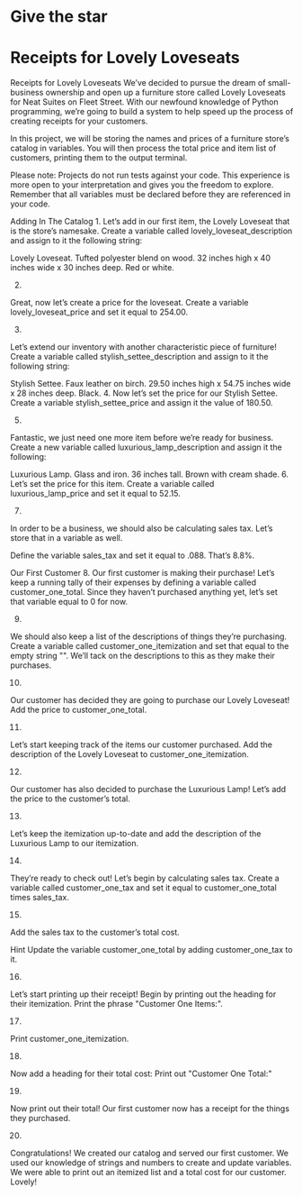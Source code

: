# Give the star
#
# Receipts for Lovely Loveseats
Receipts for Lovely Loveseats
We’ve decided to pursue the dream of small-business ownership and open up a furniture store called Lovely Loveseats for Neat Suites on Fleet Street. With our newfound knowledge of Python programming, we’re going to build a system to help speed up the process of creating receipts for your customers.

In this project, we will be storing the names and prices of a furniture store’s catalog in variables. You will then process the total price and item list of customers, printing them to the output terminal.

Please note: Projects do not run tests against your code. This experience is more open to your interpretation and gives you the freedom to explore. Remember that all variables must be declared before they are referenced in your code.

Adding In The Catalog
1.
Let’s add in our first item, the Lovely Loveseat that is the store’s namesake. Create a variable called lovely_loveseat_description and assign to it the following string:

Lovely Loveseat. Tufted polyester blend on wood. 32 inches high x 40 inches wide x 30 inches deep. Red or white.


2.
Great, now let’s create a price for the loveseat. Create a variable lovely_loveseat_price and set it equal to 254.00.



3.
Let’s extend our inventory with another characteristic piece of furniture! Create a variable called stylish_settee_description and assign to it the following string:

Stylish Settee. Faux leather on birch. 29.50 inches high x 54.75 inches wide x 28 inches deep. Black.
4.
Now let’s set the price for our Stylish Settee. Create a variable stylish_settee_price and assign it the value of 180.50.

5.
Fantastic, we just need one more item before we’re ready for business. Create a new variable called luxurious_lamp_description and assign it the following:

Luxurious Lamp. Glass and iron. 36 inches tall. Brown with cream shade.
6.
Let’s set the price for this item. Create a variable called luxurious_lamp_price and set it equal to 52.15.

7.
In order to be a business, we should also be calculating sales tax. Let’s store that in a variable as well.

Define the variable sales_tax and set it equal to .088. That’s 8.8%.

Our First Customer
8.
Our first customer is making their purchase! Let’s keep a running tally of their expenses by defining a variable called customer_one_total. Since they haven’t purchased anything yet, let’s set that variable equal to 0 for now.

9.
We should also keep a list of the descriptions of things they’re purchasing. Create a variable called customer_one_itemization and set that equal to the empty string "". We’ll tack on the descriptions to this as they make their purchases.



10.
Our customer has decided they are going to purchase our Lovely Loveseat! Add the price to customer_one_total.



11.
Let’s start keeping track of the items our customer purchased. Add the description of the Lovely Loveseat to customer_one_itemization.



12.
Our customer has also decided to purchase the Luxurious Lamp! Let’s add the price to the customer’s total.


13.
Let’s keep the itemization up-to-date and add the description of the Luxurious Lamp to our itemization.

14.
They’re ready to check out! Let’s begin by calculating sales tax. Create a variable called customer_one_tax and set it equal to customer_one_total times sales_tax.



15.
Add the sales tax to the customer’s total cost.


Hint
Update the variable customer_one_total by adding customer_one_tax to it.

16.
Let’s start printing up their receipt! Begin by printing out the heading for their itemization. Print the phrase "Customer One Items:".



17.
Print customer_one_itemization.



18.
Now add a heading for their total cost: Print out "Customer One Total:"

19.
Now print out their total! Our first customer now has a receipt for the things they purchased.

20.
Congratulations! We created our catalog and served our first customer. We used our knowledge of strings and numbers to create and update variables. We were able to print out an itemized list and a total cost for our customer. Lovely!